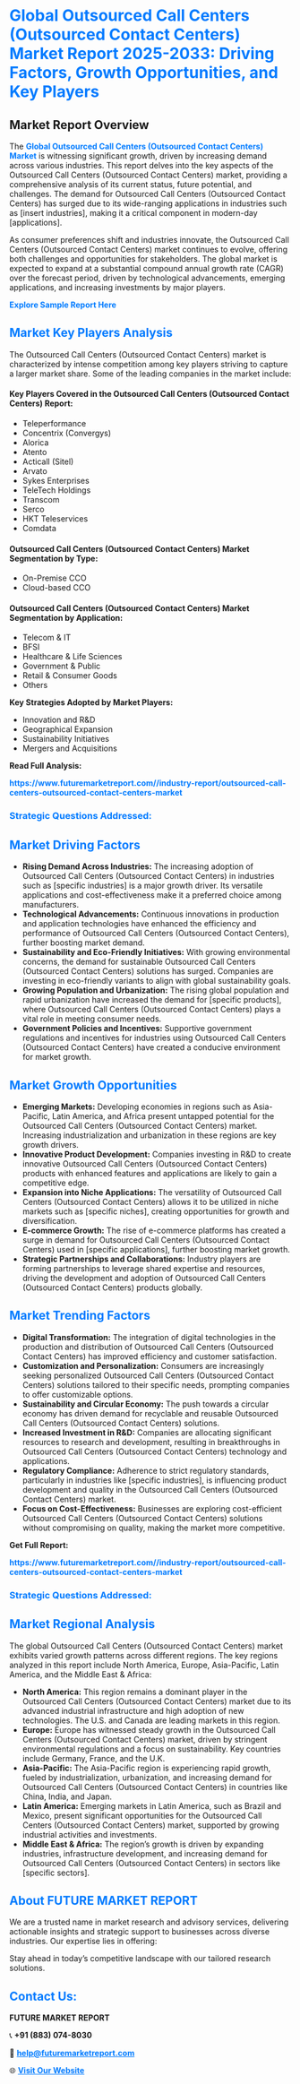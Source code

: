 <h1 style="color: #007BFF;">Global Outsourced Call Centers (Outsourced Contact Centers) Market Report 2025-2033: Driving Factors, Growth Opportunities, and Key Players</h1>

<section id="overview">
<h2>Market Report Overview</h2>
<p>The <a href="https://www.futuremarketreport.com//industry-report/outsourced-call-centers-outsourced-contact-centers-market" style="color: #007BFF; text-decoration: none;"><strong>Global Outsourced Call Centers (Outsourced Contact Centers) Market</strong></a> is witnessing significant growth, driven by increasing demand across various industries. This report delves into the key aspects of the Outsourced Call Centers (Outsourced Contact Centers) market, providing a comprehensive analysis of its current status, future potential, and challenges. The demand for Outsourced Call Centers (Outsourced Contact Centers) has surged due to its wide-ranging applications in industries such as [insert industries], making it a critical component in modern-day [applications].</p>
<p>As consumer preferences shift and industries innovate, the Outsourced Call Centers (Outsourced Contact Centers) market continues to evolve, offering both challenges and opportunities for stakeholders. The global market is expected to expand at a substantial compound annual growth rate (CAGR) over the forecast period, driven by technological advancements, emerging applications, and increasing investments by major players.</p>
</section>

<section id="overview">
<p><a href="https://www.futuremarketreport.com//request-sample/reportId=46732" style="color: #007BFF; text-decoration: none;"><strong>Explore Sample Report Here</strong></a></p>
</section>

<section id="key-players">
<h2 style="color: #007BFF;">Market Key Players Analysis</h2>
<p>The Outsourced Call Centers (Outsourced Contact Centers) market is characterized by intense competition among key players striving to capture a larger market share. Some of the leading companies in the market include:</p>
<h4>Key Players Covered in the Outsourced Call Centers (Outsourced Contact Centers) Report:</h4>
<ul><li>Teleperformance</li><li>Concentrix (Convergys)</li><li>Alorica</li><li>Atento</li><li>Acticall (Sitel)</li><li>Arvato</li><li>Sykes Enterprises</li><li>TeleTech Holdings</li><li>Transcom</li><li>Serco</li><li>HKT Teleservices</li><li>Comdata</li></ul>
<h4>Outsourced Call Centers (Outsourced Contact Centers) Market Segmentation by Type:</h4>
<ul><li>On-Premise CCO</li><li>Cloud-based CCO</li></ul>

<h4>Outsourced Call Centers (Outsourced Contact Centers) Market Segmentation by Application:</h4>
<ul><li>Telecom &amp; IT</li><li>BFSI</li><li>Healthcare &amp; Life Sciences</li><li>Government &amp; Public</li><li>Retail &amp; Consumer Goods</li><li>Others</li></ul>
<p><strong>Key Strategies Adopted by Market Players:</strong></p>
<ul>
<li>Innovation and R&D</li>
<li>Geographical Expansion</li>
<li>Sustainability Initiatives</li>
<li>Mergers and Acquisitions</li>
</ul>
</section>

<section>
<p><strong>Read Full Analysis: </strong></p><a href="https://www.futuremarketreport.com//industry-report/outsourced-call-centers-outsourced-contact-centers-market" style="color: #007BFF; text-decoration: none;"><strong>https://www.futuremarketreport.com//industry-report/outsourced-call-centers-outsourced-contact-centers-market</strong></a>
<h3 style="color: #007BFF;">Strategic Questions Addressed:</h3>
</section>

<section id="driving-factors">
<h2 style="color: #007BFF;">Market Driving Factors</h2>
<ul>
<li><strong>Rising Demand Across Industries:</strong> The increasing adoption of Outsourced Call Centers (Outsourced Contact Centers) in industries such as [specific industries] is a major growth driver. Its versatile applications and cost-effectiveness make it a preferred choice among manufacturers.</li>
<li><strong>Technological Advancements:</strong> Continuous innovations in production and application technologies have enhanced the efficiency and performance of Outsourced Call Centers (Outsourced Contact Centers), further boosting market demand.</li>
<li><strong>Sustainability and Eco-Friendly Initiatives:</strong> With growing environmental concerns, the demand for sustainable Outsourced Call Centers (Outsourced Contact Centers) solutions has surged. Companies are investing in eco-friendly variants to align with global sustainability goals.</li>
<li><strong>Growing Population and Urbanization:</strong> The rising global population and rapid urbanization have increased the demand for [specific products], where Outsourced Call Centers (Outsourced Contact Centers) plays a vital role in meeting consumer needs.</li>
<li><strong>Government Policies and Incentives:</strong> Supportive government regulations and incentives for industries using Outsourced Call Centers (Outsourced Contact Centers) have created a conducive environment for market growth.</li>
</ul>
</section>

<section id="growth-opportunities">
<h2 style="color: #007BFF;">Market Growth Opportunities</h2>
<ul>
<li><strong>Emerging Markets:</strong> Developing economies in regions such as Asia-Pacific, Latin America, and Africa present untapped potential for the Outsourced Call Centers (Outsourced Contact Centers) market. Increasing industrialization and urbanization in these regions are key growth drivers.</li>
<li><strong>Innovative Product Development:</strong> Companies investing in R&D to create innovative Outsourced Call Centers (Outsourced Contact Centers) products with enhanced features and applications are likely to gain a competitive edge.</li>
<li><strong>Expansion into Niche Applications:</strong> The versatility of Outsourced Call Centers (Outsourced Contact Centers) allows it to be utilized in niche markets such as [specific niches], creating opportunities for growth and diversification.</li>
<li><strong>E-commerce Growth:</strong> The rise of e-commerce platforms has created a surge in demand for Outsourced Call Centers (Outsourced Contact Centers) used in [specific applications], further boosting market growth.</li>
<li><strong>Strategic Partnerships and Collaborations:</strong> Industry players are forming partnerships to leverage shared expertise and resources, driving the development and adoption of Outsourced Call Centers (Outsourced Contact Centers) products globally.</li>
</ul>
</section>

<section id="trending-factors">
<h2 style="color: #007BFF;">Market Trending Factors</h2>
<ul>
<li><strong>Digital Transformation:</strong> The integration of digital technologies in the production and distribution of Outsourced Call Centers (Outsourced Contact Centers) has improved efficiency and customer satisfaction.</li>
<li><strong>Customization and Personalization:</strong> Consumers are increasingly seeking personalized Outsourced Call Centers (Outsourced Contact Centers) solutions tailored to their specific needs, prompting companies to offer customizable options.</li>
<li><strong>Sustainability and Circular Economy:</strong> The push towards a circular economy has driven demand for recyclable and reusable Outsourced Call Centers (Outsourced Contact Centers) solutions.</li>
<li><strong>Increased Investment in R&D:</strong> Companies are allocating significant resources to research and development, resulting in breakthroughs in Outsourced Call Centers (Outsourced Contact Centers) technology and applications.</li>
<li><strong>Regulatory Compliance:</strong> Adherence to strict regulatory standards, particularly in industries like [specific industries], is influencing product development and quality in the Outsourced Call Centers (Outsourced Contact Centers) market.</li>
<li><strong>Focus on Cost-Effectiveness:</strong> Businesses are exploring cost-efficient Outsourced Call Centers (Outsourced Contact Centers) solutions without compromising on quality, making the market more competitive.</li>
</ul>
</section>

<section>
<p><strong>Get Full Report: </strong></p><a href="https://www.futuremarketreport.com//industry-report/outsourced-call-centers-outsourced-contact-centers-market" style="color: #007BFF; text-decoration: none;"><strong>https://www.futuremarketreport.com//industry-report/outsourced-call-centers-outsourced-contact-centers-market</strong></a>
<h3 style="color: #007BFF;">Strategic Questions Addressed:</h3>
</section>


<section id="regional-analysis">
<h2 style="color: #007BFF;">Market Regional Analysis</h2>
<p>The global Outsourced Call Centers (Outsourced Contact Centers) market exhibits varied growth patterns across different regions. The key regions analyzed in this report include North America, Europe, Asia-Pacific, Latin America, and the Middle East & Africa:</p>
<ul>
<li><strong>North America:</strong> This region remains a dominant player in the Outsourced Call Centers (Outsourced Contact Centers) market due to its advanced industrial infrastructure and high adoption of new technologies. The U.S. and Canada are leading markets in this region.</li>
<li><strong>Europe:</strong> Europe has witnessed steady growth in the Outsourced Call Centers (Outsourced Contact Centers) market, driven by stringent environmental regulations and a focus on sustainability. Key countries include Germany, France, and the U.K.</li>
<li><strong>Asia-Pacific:</strong> The Asia-Pacific region is experiencing rapid growth, fueled by industrialization, urbanization, and increasing demand for Outsourced Call Centers (Outsourced Contact Centers) in countries like China, India, and Japan.</li>
<li><strong>Latin America:</strong> Emerging markets in Latin America, such as Brazil and Mexico, present significant opportunities for the Outsourced Call Centers (Outsourced Contact Centers) market, supported by growing industrial activities and investments.</li>
<li><strong>Middle East & Africa:</strong> The region’s growth is driven by expanding industries, infrastructure development, and increasing demand for Outsourced Call Centers (Outsourced Contact Centers) in sectors like [specific sectors].</li>
</ul>
</section>

<footer>
<h2 style="color: #007BFF;">About FUTURE MARKET REPORT</h2>
<p>We are a trusted name in market research and advisory services, delivering actionable insights and strategic support to businesses across diverse industries. Our expertise lies in offering:</p>

<p>Stay ahead in today’s competitive landscape with our tailored research solutions.</p>

<h2 style="color: #007BFF;">Contact Us:</h2>
<p><strong>FUTURE MARKET REPORT</strong></p>
<p>📞 <strong>+91 (883) 074-8030</strong></p>
<p>📧 <strong><a href="mailto:help@futuremarketreport.com" style="color: #007BFF;">help@futuremarketreport.com</a></strong></p>
<p>🌐 <strong><a href="https://www.futuremarketreport.com/" style="color: #007BFF;">Visit Our Website</a></strong></p>
</footer>